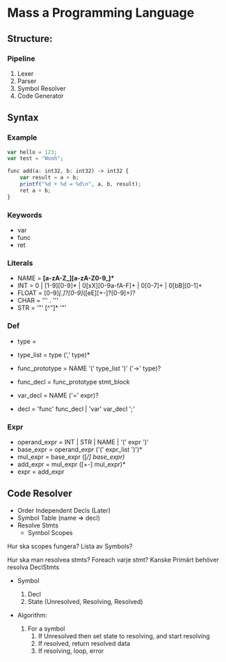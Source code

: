 # Mass a Programming Language

## Structure:

### Pipeline
1. Lexer
2. Parser
3. Symbol Resolver
4. Code Generator

## Syntax

### Example
```php
var hello = 123;
var test = "Wooh";

func add(a: int32, b: int32) -> int32 {
    var result = a + b;
    printf("%d + %d = %d\n", a, b, result);
    ret a + b;
}
```
### Keywords
* var 
* func
* ret

### Literals
* NAME = <b>[a-zA-Z_][a-zA-Z0-9_]*</b>
* INT = 0 | [1-9][0-9]* | 0[xX][0-9a-fA-F]+ | 0[0-7]+ | 0[bB][0-1]+
* FLOAT = [0-9]*[.]?[0-9]*([eE][+-]?[0-9]+)?
* CHAR = '\'' . '\''
* STR = '"' [^"]* '"'

### Def
* type = 

* type_list = type (',' type)*

* func_prototype = NAME '(' type_list ')' ('->' type)?

* func_decl = func_prototype stmt_block

* var_decl = NAME ('=' expr)?

* decl = 'func' func_decl
       | 'var' var_decl ';'

### Expr
* operand_expr = INT
               | STR
               | NAME
               | '(' expr ')'
* base_expr = operand_expr ('(' expr_list ')')*
* mul_expr = base_expr ([*/] base_expr)*
* add_expr = mul_expr ([+-] mul_expr)*
* expr = add_expr

## Code Resolver
* Order Independent Decls (Later)
* Symbol Table (name => decl)
* Resolve Stmts
    * Symbol Scopes

Hur ska scopes fungera?
Lista av Symbols?

Hur ska man resolvea stmts?
Foreach varje stmt? Kanske
Primärt behöver resolva DeclStmts

* Symbol
    1. Decl
    2. State (Unresolved, Resolving, Resolved)

* Algorithm:
    1. For a symbol
        1. If Unresolved then set state to resolving, and start resolving
        2. If resolved, return resolved data
        3. If resolving, loop, error
